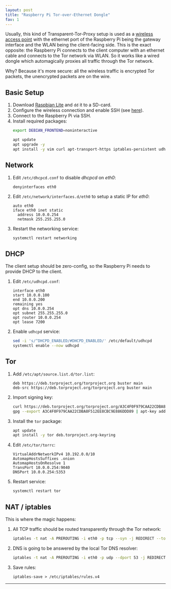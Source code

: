```yaml
---
layout: post
title: "Raspberry Pi Tor-over-Ethernet Dongle"
fav: 1
---
```


Usually, this kind of Transparent-Tor-Proxy setup is used as a [wireless access point](/transparent-tor-wlan-proxy-debian/) with the ethernet port of the Raspberry Pi being the gateway interface and the WLAN being the client-facing side. This is the exact opposite: the Raspberry Pi connects to the client computer with an ethernet cable and connects to the Tor network via WLAN. So it works like a wired dongle which automagically proxies all traffic through the Tor network.

Why? Because it's more secure: all the wireless traffic is encrypted Tor packets, the unencrypted packets are on the wire.


## Basic Setup
1. Download [Raspbian Lite](https://www.raspberrypi.org/downloads/raspbian/) and `dd` it to a SD-card.
2. Configure the wireless connection and enable SSH (see [here](/raspberry-pi-zero-w-headless-setup/)).
3. Connect to the Raspberry Pi via SSH.
4. Install required packages:
   ```bash
   export DEBIAN_FRONTEND=noninteractive

   apt update
   apt upgrade -y
   apt install -y vim curl apt-transport-https iptables-persistent udhcpd
   ```

## Network
1. Edit `/etc/dhcpcd.conf` to disable *dhcpcd* on *eth0*:
   ```
   denyinterfaces eth0
   ```
2. Edit `/etc/network/interfaces.d/eth0` to setup a static IP for *eth0*:
   ```
   auto eth0
   iface eth0 inet static
     address 10.0.0.254
     netmask 255.255.255.0
   ```
3. Restart the networking service:
   ```bash
   systemctl restart networking
   ```

## DHCP
The client setup should be zero-config, so the Raspberry Pi needs to provide DHCP to the client.

1. Edit `/etc/udhcpd.conf`:
   ```
   interface eth0
   start 10.0.0.100
   end 10.0.0.200
   remaining yes
   opt dns 10.0.0.254
   opt subnet 255.255.255.0
   opt router 10.0.0.254
   opt lease 7200
   ```
2. Enable `udhcpd` service:
   ```bash
   sed -i 's/^DHCPD_ENABLED/#DHCPD_ENABLED/' /etc/default/udhcpd
   systemctl enable --now udhcpd
   ```

## Tor
1. Add `/etc/apt/source.list.d/tor.list`:
   ```
   deb https://deb.torproject.org/torproject.org buster main
   deb-src https://deb.torproject.org/torproject.org buster main
   ```
2. Import signing key:
   ```bash
   curl https://deb.torproject.org/torproject.org/A3C4F0F979CAA22CDBA8F512EE8CBC9E886DDD89.asc | gpg --import
   gpg --export A3C4F0F979CAA22CDBA8F512EE8CBC9E886DDD89 | apt-key add -
   ```
3. Install the `tor` package:
   ```bash
   apt update
   apt install -y tor deb.torproject.org-keyring
   ```
4. Edit `/etc/tor/torrc`:
   ```
   VirtualAddrNetworkIPv4 10.192.0.0/10
   AutomapHostsSuffixes .onion
   AutomapHostsOnResolve 1
   TransPort 10.0.0.254:9040
   DNSPort 10.0.0.254:5353
   ```
5. Restart service:
   ```bash
   systemctl restart tor
   ```

## NAT / iptables
This is where the magic happens:

1. All TCP traffic should be routed transparently through the Tor network:
   ```bash
   iptables -t nat -A PREROUTING -i eth0 -p tcp --syn -j REDIRECT --to-ports 9040
   ```
2. DNS is going to be answered by the local Tor DNS resolver:
   ```bash
   iptables -t nat -A PREROUTING -i eth0 -p udp --dport 53 -j REDIRECT --to-ports 5353
   ```
3. Save rules:
   ```
   iptables-save > /etc/iptables/rules.v4
   ```

---
